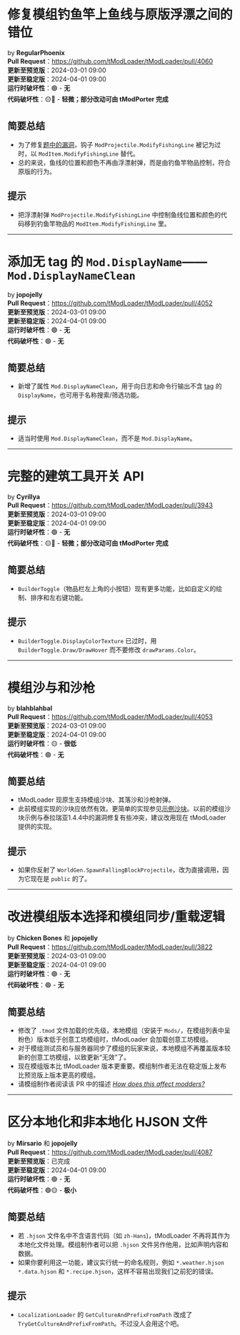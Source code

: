 <!--
# `Fix incorrect fishing line offset with vanilla bobbers on modded rods.`
by **RegularPhoenix** has been merged.
**Pull Request:** <https://github.com/tModLoader/tModLoader/pull/4060>
**Arrives in Preview**: <t:1709254800:f>
**Arrives in Stable**: <t:1711933200:f>
**Runtime Breakage**: 🟢 - **None**
**Source-code Breakage**: 🟡🤖 - **Light effort required; Partially covered by tModPorter**

## Short Summary
> - To fix a bug involving Fishing bobber accessories and modded fishing poles (<https://github.com/tModLoader/tModLoader/issues/3906>), the `ModProjectile.ModifyFishingLine` hook has been made obsolete and a `ModItem.ModifyFishingLine` hook has been added to replace it.
> - Basically, the pole item now controls the string position and color instead of the bobber projectile, matching the Terraria behavior.

## Porting Notes
> - Move logic from the bobber projectile's `ModProjectile.ModifyFishingLine` to the rod item's `ModItem.ModifyFishingLine`.
-->

# 修复模组钓鱼竿上鱼线与原版浮漂之间的错位
by **RegularPhoenix**  
**Pull Request**：<https://github.com/tModLoader/tModLoader/pull/4060>  
**更新至预览版**：2024-03-01 09:00  
**更新至稳定版**：2024-04-01 09:00  
**运行时破坏性**：🟢 - **无**  
**代码破坏性**：🟡🤖 - **轻微；部分改动可由 tModPorter 完成**

## 简要总结
- 为了修复[题中的漏洞](<https://github.com/tModLoader/tModLoader/issues/3906>)，钩子 `ModProjectile.ModifyFishingLine` 被记为过时，以 `ModItem.ModifyFishingLine` 替代。
- 总的来说，鱼线的位置和颜色不再由浮漂射弹，而是由钓鱼竿物品控制，符合原版的行为。

## 提示
-  把浮漂射弹 `ModProjectile.ModifyFishingLine` 中控制鱼线位置和颜色的代码移到钓鱼竿物品的 `ModItem.ModifyFishingLine` 里。

<!--
# 修复模组钓鱼竿上鱼线与原版浮漂之间的错位
by RegularPhoenix
Pull Request：https://github.com/tModLoader/tModLoader/pull/4060
更新至预览版：2024-03-01 09:00
更新至稳定版：2024-04-01 09:00
运行时破坏性：🟢 - 无
代码破坏性：🟡🤖 - 轻微；部分改动可由 tModPorter 完成

## 简要总结
- 为了修复题中的漏洞（https://github.com/tModLoader/tModLoader/issues/3906），钩子 ModProjectile.ModifyFishingLine 被标为过时，以 ModItem.ModifyFishingLine 替代。
- 总的来说，鱼线的位置和颜色不再由浮漂射弹，而是由钓鱼竿物品控制，符合原版的行为。

## 提示
-  把浮漂射弹 ModProjectile.ModifyFishingLine 中控制鱼线位置和颜色的代码移到钓鱼竿物品的 ModItem.ModifyFishingLine 里。
-->

---

<!--
# `Separate DisplayName and DisplayNameClean`
by **jopojelly** has been merged.
**Pull Request:** <https://github.com/tModLoader/tModLoader/pull/4052>
**Arrives in Preview**: <t:1709254800:f>
**Arrives in Stable**: <t:1711933200:f>
**Runtime Breakage**: 🟢 - **None**
**Source-code Breakage**: 🟢 - **None**

## Short Summary
> - `Mod.DisplayNameClean` property added. Use this when outputting the display names of mods to logs or console window. Also use it if your mod has the ability to search or filter by mod display name, such as a search bar.

## Porting Notes
> - Change `Mod.DisplayName` to `Mod.DisplayNameClean` if appropriate.
-->

# 添加无 tag 的 `Mod.DisplayName`——`Mod.DisplayNameClean`
by **jopojelly**  
**Pull Request**：<https://github.com/tModLoader/tModLoader/pull/4052>  
**更新至预览版**：2024-03-01 09:00  
**更新至稳定版**：2024-04-01 09:00  
**运行时破坏性**：🟢 - **无**  
**代码破坏性**：🟢 - **无**

## 简要总结
- 新增了属性 `Mod.DisplayNameClean`，用于向日志和命令行输出不含 [tag](https://terraria.wiki.gg/zh/wiki/%E8%81%8A%E5%A4%A9#Tag) 的 `DisplayName`，也可用于名称搜索/筛选功能。

## 提示
- 适当时使用 `Mod.DisplayNameClean`，而不是 `Mod.DisplayName`。

<!--
# 添加无 tag 的 Mod.DisplayName——Mod.DisplayNameClean
by jopojelly
Pull Request：https://github.com/tModLoader/tModLoader/pull/4052
更新至预览版：2024-03-01 09:00
更新至稳定版：2024-04-01 09:00
运行时破坏性：🟢 - 无
代码破坏性：🟢 - 无

## 简要总结
- 新增了属性 Mod.DisplayNameClean，用于向日志和命令行输出不含 tag（https://terraria.wiki.gg/zh/wiki/%E8%81%8A%E5%A4%A9#Tag）的 DisplayName，也可用于名称搜索/筛选功能。

## 提示
- 适当时使用 Mod.DisplayNameClean，而不是 Mod.DisplayName。
-->

---

<!--
# `A Complete Builder Toggle API`
by **Cyrillya** has been merged.
**Pull Request:** <https://github.com/tModLoader/tModLoader/pull/3943>
**Arrives in Preview**: <t:1709254800:f>
**Arrives in Stable**: <t:1711933200:f>
**Runtime Breakage**: 🟢 - **None**
**Source-code Breakage**: 🟡🤖 - **Light effort required; Partially covered by tModPorter**

## Short Summary
> - `BuilderToggle` now has more functionality, such as custom drawing, ordering, and left and right click methods.

## Porting Notes
> - `BuilderToggle.DisplayColorTexture` is now obsolete. Use `BuilderToggle.Draw/DrawHover` instead and modify `drawParams.Color`.-->

# 完整的建筑工具开关 API
by **Cyrillya**  
**Pull Request**：<https://github.com/tModLoader/tModLoader/pull/3943>  
**更新至预览版**：2024-03-01 09:00  
**更新至稳定版**：2024-04-01 09:00  
**运行时破坏性**：🟢 - **无**  
**代码破坏性**：🟡🤖 - **轻微；部分改动可由 tModPorter 完成**

## 简要总结
- `BuilderToggle`（物品栏左上角的小按钮）现有更多功能，比如自定义的绘制、排序和左右键功能。

## 提示
- `BuilderToggle.DisplayColorTexture` 已过时，用 `BuilderToggle.Draw/DrawHover` 而不要修改 `drawParams.Color`。

<!--
# 完整的建筑工具开关 API
by Cyrillya
Pull Request：https://github.com/tModLoader/tModLoader/pull/3943
更新至预览版：2024-03-01 09:00
更新至稳定版：2024-04-01 09:00
运行时破坏性：🟢 - 无
代码破坏性：🟡🤖 - 轻微；部分改动可由 tModPorter 完成

## 简要总结
- BuilderToggle（物品栏左上角的小按钮）现有更多功能，比如自定义的绘制、排序和左右键功能。

## 提示
- BuilderToggle.DisplayColorTexture 已过时，用 BuilderToggle.Draw/DrawHover 而不要修改 drawParams.Color。
-->

---

<!--
# `Modded Sand and Sandgun support`
by **blahblahbal** has been merged.
**Pull Request:** <https://github.com/tModLoader/tModLoader/pull/4053>
**Arrives in Preview**: <t:1709254800:f>
**Arrives in Stable**: <t:1711933200:f>
**Runtime Breakage**: 🟡 - **Unlikely**
**Source-code Breakage**: 🟢 - **None**

## Short Summary
> - Sand tiles and associated falling sand and sandgun projectiles are now natively supported.
> - If your mod implemented sand tiles previously they should still work. You can consult ExampleSand to see how it can be done with much cleaner code. Modded sand examples available previously online have slight inconsistencies with bugfixes added in 1.4.4 Terraria, so it might be worth switching to the native approach for exact behavior consistency.

## Porting Notes
> - If you used reflection to access `WorldGen.SpawnFallingBlockProjectile`, it is no longer private and can be called normally.
-->

# 模组沙与和沙枪
by **blahblahbal**  
**Pull Request**：<https://github.com/tModLoader/tModLoader/pull/4053>  
**更新至预览版**：2024-03-01 09:00  
**更新至稳定版**：2024-04-01 09:00  
**运行时破坏性**：🟡 - **很低**  
**代码破坏性**：🟢 - **无**

## 简要总结
- tModLoader 现原生支持模组沙块、其落沙和沙枪射弹。
- 此前模组实现的沙块应依然有效。更简单的实现参见[示例沙块](<https://github.com/tModLoader/tModLoader/blob/a924e5c689aa2d9c1bc4c44038c66296c131c773/ExampleMod/Content/Tiles/ExampleSand.cs>)。以前的模组沙块示例与泰拉瑞亚1.4.4中的漏洞修复有些冲突，建议改用现在 tModLoader 提供的实现。

## 提示
- 如果你反射了 `WorldGen.SpawnFallingBlockProjectile`，改为直接调用，因为它现在是 `public` 的了。

<!--
# 模组沙与和沙枪
by blahblahbal
Pull Request：https://github.com/tModLoader/tModLoader/pull/4053
更新至预览版：2024-03-01 09:00
更新至稳定版：2024-04-01 09:00
运行时破坏性：🟡 - 很低
代码破坏性：🟢 - 无

## 简要总结
- tModLoader 现原生支持模组沙块、其落沙和沙枪射弹。
- 此前模组实现的沙块应依然有效。更简单的实现参见示例沙块（https://github.com/tModLoader/tModLoader/blob/a924e5c689aa2d9c1bc4c44038c66296c131c773/ExampleMod/Content/Tiles/ExampleSand.cs）。以前的模组沙块示例与泰拉瑞亚1.4.4中的漏洞修复有些冲突，建议改用现在 tModLoader 提供的实现。

## 提示
- 如果你反射了 WorldGen.SpawnFallingBlockProjectile，改为直接调用，因为它现在是 public 的了。
-->

---

<!--
# `Improve mod version selection and multiplayer mod sync/reload user experience`
by **Chicken Bones** and **jopojelly** has been merged.
**Pull Request:** <https://github.com/tModLoader/tModLoader/pull/3822>
**Arrives in Preview**: <t:1709254800:f>
**Arrives in Stable**: <t:1711933200:f>
**Runtime Breakage**: 🟢 - **None**
**Source-code Breakage**: 🟢 - **None**

## Short Summary
> - The priority of loading `.tmod` files has been tweaked. 
> - Modders should read the **How does this affect modders?** section of the linked pull request. 
> - Basically, mod version is now more important than tModLoader version. Modders modders will no longer be able to publish a higher version on stable than on preview. 
> - Mod testers with a local copy of a .tmod file will now smoothly transition to the workshop version as it updates to a newer version.
-->

# 改进模组版本选择和模组同步/重载逻辑
by **Chicken Bones** 和 **jopojelly**  
**Pull Request**：<https://github.com/tModLoader/tModLoader/pull/3822>  
**更新至预览版**：2024-03-01 09:00  
**更新至稳定版**：2024-04-01 09:00  
**运行时破坏性**：🟢 - **无**  
**代码破坏性**：🟢 - **无**

## 简要总结
- 修改了 `.tmod` 文件加载的优先级，本地模组（安装于 `Mods/`，在模组列表中呈粉色）版本低于创意工坊模组时，tModLoader 会加载创意工坊模组。
- 对于模组测试员和与服务器同步了模组的玩家来说，本地模组不再覆盖版本较新的创意工坊模组，以致更新“无效”了。
- 现在模组版本比 tModLoader 版本更重要。模组制作者无法在稳定版上发布比预览版上版本更高的模组。
- 请模组制作者阅读该 PR 中的描述 [*How does this affect modders?*](https://github.com/tModLoader/tModLoader/pull/3822#issue-1902437963)

<!--
# 改进模组版本选择和模组同步/重载逻辑
by Chicken Bones 和 jopojelly
Pull Request：https://github.com/tModLoader/tModLoader/pull/3822
更新至预览版：2024-03-01 09:00
更新至稳定版：2024-04-01 09:00
运行时破坏性：🟢 - 无
代码破坏性：🟢 - 无

## 简要总结
- 修改了 .tmod 文件加载的优先级，本地模组（安装于 Mods/，在模组列表中呈粉色）版本低于创意工坊模组时，tModLoader 会加载创意工坊模组。
- 对于模组测试员和与服务器同步了模组的玩家来说，本地模组不再覆盖版本较新的创意工坊模组，以致更新“无效”了。
- 现在模组版本比 tModLoader 版本更重要。模组制作者无法在稳定版上发布比预览版上版本更高的模组。
- 请模组制作者阅读该 PR 中的描述 *How does this affect modders?*（https://github.com/tModLoader/tModLoader/pull/3822#issue-1902437963）
-->

---

<!--
# `Do not act upon HJSON files not prefixed with a language code`
by **Mirsario** & **jopojelly** has been merged.
**Pull Request:** <https://github.com/tModLoader/tModLoader/pull/4087>
**Arrives in Preview**: `Available now.`
**Arrives in Stable**: <t:1711933200:f>
**Runtime Breakage**: 🟢 - **None**
**Source-code Breakage**: 🟢🟡 - **Minuscular**

## Short Summary
> - TML will no longer interfere in cases where mod developers want to utilize `.hjson` files for non-localization needs (such as content and data declarations), as long as the files' extensions are not preceded by language codes (e.g. `en-US`).
> - If you're going to make use of this - it's recommended that you use consistent suffixes in your asset enumeration patterns (e.g. `*.weather.hjson`, `*.data.hjson`, `*.recipe.hjson`), as to not repeat our initial mistake.
## Porting Notes
> `LocalizationLoader.(GetCultureAndPrefixFromPath -> TryGetCultureAndPrefixFromPath)`. Unlikely that anyone used it.
-->

# 区分本地化和非本地化 HJSON 文件
by **Mirsario** 和 **jopojelly**  
**Pull Request**：<https://github.com/tModLoader/tModLoader/pull/4087>  
**更新至预览版**：已完成  
**更新至稳定版**：2024-04-01 09:00  
**运行时破坏性**：🟢 - **无**  
**代码破坏性**：🟢🟡 - **极小**

## 简要总结
- 若 `.hjson` 文件名中不含语言代码（如 `zh-Hans`)，tModLoader 不再将其作为本地化文件处理。模组制作者可以把 `.hjson` 文件另作他用，比如声明内容和数据。
- 如果你要利用这一功能，建议实行统一的命名规则，例如 `*.weather.hjson` `*.data.hjson` 和 `*.recipe.hjson`，这样不容易出现我们之前犯的错误。

## 提示
- `LocalizationLoader` 的 `GetCultureAndPrefixFromPath` 改成了 `TryGetCultureAndPrefixFromPath`。不过没人会用这个吧。

<!--
# 区分本地化和非本地化 HJSON 文件
by Mirsario 和 jopojelly
Pull Request：https://github.com/tModLoader/tModLoader/pull/4087
更新至预览版：已完成
更新至稳定版：2024-04-01 09:00
运行时破坏性：🟢 - 无
代码破坏性：🟢🟡 - 极小

## 简要总结
- 若 .hjson 文件名中不含语言代码（如 zh-Hans)，tModLoader 不再将其作为本地化文件处理。模组制作者可以把 .hjson 文件另作他用，比如声明内容和数据。
- 如果你要利用这一功能，建议实行统一的命名规则，例如 *.weather.hjson *.data.hjson 和 *.recipe.hjson，这样不容易出现我们之前犯的错误。

## 提示
- LocalizationLoader 的 GetCultureAndPrefixFromPath 改成了 TryGetCultureAndPrefixFromPath。不过本来就没人用这个吧。
-->
